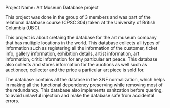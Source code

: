 Project Name: Art Museum Database project

This project was done in the group of 3 members and was part of the relational database course (CPSC 304) taken at the University of British Columbia (UBC).

This project is about cretaing the database for the art museum company that has multiple locations in the world. This database collects all types of information such as registering all the information of the customer, ticket info, gallery information, exhibition details, artist information, art information, critic information for any particular art peace. This database also collects and stores information for the auctions as well such as auctioneer, collecter and the price a particular art piece is sold for.

The database contains all the databse in the 3NF normalization, which helps in making all the functional dependency preserving while removing most of the redundancy. This database also implements sanitzation before quering, to avoid unlawful injection and make the database safe from accidental errors.

